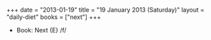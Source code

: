 +++
date = "2013-01-19"
title = "19 January 2013 (Saturday)"
layout = "daily-diet"
books = ["next"]
+++


* Book: Next {E} /f/